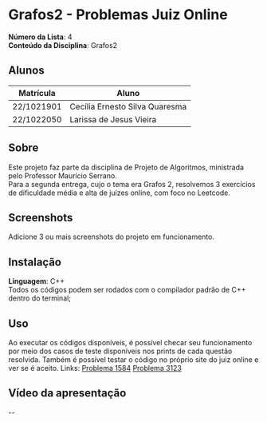 # Grafos2 - Problemas Juiz Online

**Número da Lista**: 4<br>
**Conteúdo da Disciplina**: Grafos2<br>

## Alunos
|Matrícula | Aluno |
| -- | -- |
| 22/1021901  |  Cecília Ernesto Silva Quaresma |
| 22/1022050  |  Larissa de Jesus Vieira |

## Sobre 
Este projeto faz parte da disciplina de Projeto de Algoritmos, ministrada pelo Professor Maurício Serrano.<br>Para a segunda entrega, cujo o tema era Grafos 2, resolvemos 3 exercícios de dificuldade média e alta de juízes online, com foco no Leetcode.

## Screenshots
Adicione 3 ou mais screenshots do projeto em funcionamento.

## Instalação 
**Linguagem**: C++<br>
Todos os códigos podem ser rodados com o compilador padrão de C++ dentro do terminal;


## Uso 
Ao executar os códigos disponíveis, é possível checar seu funcionamento por meio dos casos de teste disponíveis nos prints de cada questão resolvida. Também é possível testar o código no próprio site do juiz online e ver se é aceito.
Links:
[Problema 1584](https://leetcode.com/problems/min-cost-to-connect-all-points/description/)
[Problema 3123](https://leetcode.com/problems/find-edges-in-shortest-paths/description/)

## Vídeo da apresentação 
--




